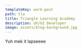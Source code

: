```yaml
---
templateKey: work-post
path: tla
title: Triangle Learning Academy
description: UX/UI Developer
image: assets/blog-background.jpg
---
```

Yuh mek it lapseeee